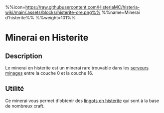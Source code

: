 %%icon=https://raw.githubusercontent.com/HisteriaMC/histeria-wiki/main/.assets/blocks/histerite-ore.png%%
%%name=Minerai d'histerite%%
%%weight=101%%

# Minerai en Histerite 

## Description 
Le minerai en histerite est un minerai rare trouvable dans les [serveurs minages](https://histeria.fr/wiki/mondes/monde-minage) entre la couche 0 et la couche 16.

## Utilité
Ce minerai vous permet d'obtenir des [lingots en histerite](https://histeria.fr/wiki/objets/lingot-en-histerite) qui sont à la base de nombreux craft.
